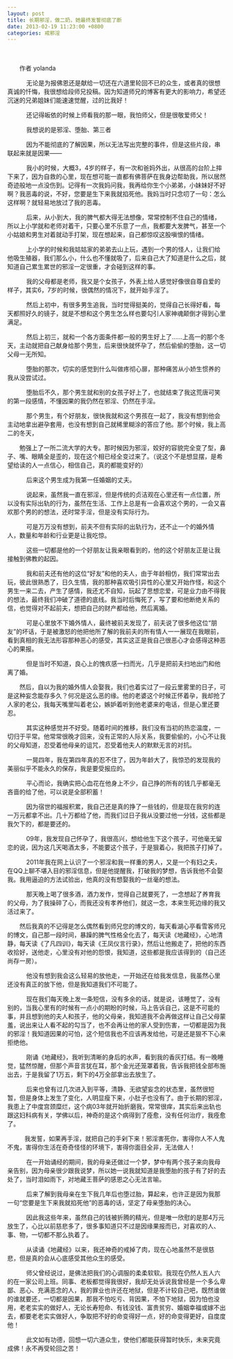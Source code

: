 ```yaml
---
layout: post
title: 长期邪淫，做二奶，她最终发誓彻底了断
date: 2013-02-19 11:23:00 +0800
categories: 戒邪淫
---
```


　　﻿
　　作者 yolanda
　　    无论是为报佛恩还是献给一切还在六道里轮回不已的众生，或者真的很想真诚的忏悔，我很想给段师兄投稿。因为知道师兄的博客有更大的影响力，希望还沉迷的兄弟姐妹们能速速觉醒，过的比我好！
　　    还记得皈依的时候上师看我的那一眼，我怕师父，但是很敬爱师父！
　　    我想说的是邪淫、堕胎、第三者
　　    因为不能彻底的了解因果，所以无法写出完整的事件，但是这些片段，串联起来就是因果——
　　    我小的时候，大概3，4岁的样子，有一次和爸妈外出，从很高的台阶上摔下来了，因为自救的心里，现在想可能一直都有佛菩萨在我身边帮助我，所以居然奇迹般地一点没伤到。记得有一次我妈问我，我再给你生个小弟弟，小妹妹好不好啊？我恶毒的说，不好，您要是生下来我就掐死他。我妈当时只念叨了一句：怎么这样啊？就轻易地放过了我的恶毒。
　　    后来，从小到大，我的脾气都大得无法想像，常常控制不住自己的情绪，所以上小学就和老师对着干，只要心里不乐意了一点，我都要大发脾气，甚至一个小姑娘和男生对着就动手打架，现在想起来，自己都惊叹这股嗔恨的情绪。
　　    上小学的时候和我姑姑家的弟弟去山上玩，遇到一个男的怪人，让我们给他吸生殖器，我们那么小，什么也不懂就吸了，后来自己大了知道是什么之后，就知道自己累生累世的邪淫一定很重，才会碰到这样的事。
　　    我的父母都是老师，我又是个女孩子，外表上给人感觉好像很自尊自爱的样子，其实6，7岁的时候，很偶然的情况下，就开始手淫了。
　　    然后上初中，有很多男生追我，当时觉得挺美的，觉得自己长得好看，每天都照好久的镜子，就是不想和这个男生怎么样也要勾引人家神魂颠倒才得到心里满足。
　　    然后上初三，就和一个各方面条件都一般的男生好上了……上高一的那个冬天，主动就把自己献身给那个男生，后来很快就怀孕了，然后偷偷的堕胎，这一切父母一无所知。
　　    堕胎的那次，切实的感觉到什么叫做疼彻心扉，那种痛苦从小娇生惯养的我从没尝试过。
　　    堕胎后不久，那个男生就和别的女孩子好上了，也就结束了我这荒唐可笑的第一段感情，不懂因果的我仍然在邪淫、仍然在手淫。
　　    那个男生，有个好朋友，很快我就和这个男孩在一起了，我没有想到他会主动地拿出避孕套用，也没有想到自己就稀里糊涂的答应了他。那个时候，我上高二的冬天，
　　勉强上了一所二流大学的大专。那时候因为邪淫，姣好的容貌完全变了型，鼻子、嘴、眼睛全是歪的，现在这个相已经全变过来了。（说这个不是想显摆，是希望给读的人一点信心，相信自己，真的都能变好的）
　　    后来这个男生成为我第一任婚姻的丈夫。
　　    说起来，虽然我一直在邪淫，但是传统的贞洁观在心里还有一点位置，所以没有实际出轨的行为，虽然在生活、工作上总是有一会喜欢这个男的，一会又喜欢那个男的的想法，还时常手淫，但是没有实际行为。
　　    可是万万没有想到，前夫不但有实际的出轨行为，还不止一个的婚外情人，数量和年龄和行业更是让我吃惊。
　　    这些一切都是他的一个好朋友让我亲眼看到的，他的这个好朋友正是让我接触到佛教的起因。
　　    我和前夫还有他的这位“好友”和他的夫人，由于年龄相仿，我们常常出去玩，彼此很熟悉了，日久生情，我的那种喜欢吸引异性的心里又开始作怪，和这个男生一来二去，产生了感情，我还尤不自知，玩起了思想恋爱，可是业力由不得我的想法，最终我们冲破了道德的底线。我当时后悔死了，写了要和他断绝关系的信，也觉得对不起前夫，想把自己的财产都给他，然后离婚。
　　    可是心里放不下婚外情人，最终被前夫发现了，前夫说了很多他这位“朋友”的坏话，于是被激怒的他把他所了解的我前夫的所有情人一一展现在我眼前，看到真相的我无法形容那种恶心的感受，其实这正是我自己很恶心才会感得这种恶心的果报。
　　    但是当时不知道，良心上的愧疚感一扫而光，几乎是把前夫扫地出门和他离了婚。
　　然后，自以为我的婚外情人会娶我，我们也着实过了一段云里雾里的日子，可是这种妄念能存多久？何况是这么恶的缘。他的老婆这个时候正怀着孕，我却抢了人家的老公，我每天嘴里叫着老公，嫉妒着听到他老婆来的电话，但是心里还要忍。
　　    其实这种感觉并不好受。随着时间的推移，我们没有当初的热恋温度，一切归于平常。他常常很晚才回来，没有正常的人际关系，我要偷偷的，小心不让我的父母知道，忍受着他母亲的诅咒，忍受着他夫人的默默无言的对抗。
　　    一晃四年，我在第四年真的忍不住了，因为年龄大了，我惊恐的发现我的美丽似乎不能永久的保存，我是要受报应的。
　　    平心而论，我确实把心血花在他身上不少，自己挣的所有的钱几乎都毫无吝啬的给了他，可以说是全部积蓄！
　　    因为宿世的福报积累，我自己还是真的挣了一些钱的，但是现在我穷的连一万元都拿不出。几十万都给了他，而我们过日子我从没要过他一分钱，这些都是我欠下的，都是要还的。
　　    09年，我发现自己怀孕了，我很高兴，想给他生下这个孩子，可他毫无留恋的说，因为这几天喝酒太多，不能要这个孩子，于是狠着心，我把孩子打掉了。
　　    2011年我在网上认识了一个邪淫和我一样重的男人，又是一个有妇之夫，在QQ上聊不堪入目的邪淫信息，但是他提醒我，打破我的梦想，告诉我他不会娶我。我用逼迫的方法试验出，他真的没有想娶我的一丝毫的想法。
　　    那天晚上喝了很多酒，酒力发作，觉得自己就要死了，一念想起了养育我的父母，为了我操碎了心，而我还没有孝养他们，就这一念，本来生死边缘的我又活过来了。
　　然后我真的不记得是怎么偶然看到师兄您的博文的，每天看湖心亭看雪客师兄的博文，自己那一段时间，暴躁的脾气性格全化去了，每天读《地藏经》，心地清静，每天读《了凡四训》，每天读《王凤仪言行录》，然后让他搬走了，把他的东西收拾好，送他走，心里没有对他的怨恨，我知道，这些都是我应该得到的（自己还尚存一房）。
　　    他没有想到我会这么轻易的放他走，一开始还在给我发信息，我虽然心里还没有真正的放下他，但是我知道我们不可能了。
　　    现在我们每天晚上发一条短信，没有多余的话，就是说，该睡觉了，没有别的，当我心里有的时候有一点小的期盼的时候，马上告诉自己，这是不可能的事，并且想到他的夫人和孩子，他的父母亲，我知道我不会再做这样让自己父母蒙羞，说出来让人看不起的勾当了，也不会再让他的家人受到伤害，一切都是因为我的邪淫！我知道因果的可怕，这个短信我也不应该再发给他，可是还是狠不下心来拒绝他。
　　    刚诵《地藏经》，我听到清晰的身后的水声，看到我的香灰打结。有一晚睡觉，猛然惊醒，但那个声音言犹在耳，那个金光还笼罩着我，告诉我把钱全部布施出去，于是我留了1万五，剩下的4万全部拿出去放生了。
　　    后来也曾有过几次进入到平等，清静、无欲望妄念的状态里，虽然很短暂，但是身体上发生了变化，人明显瘦下来，小肚子也没有了。由于长期的邪淫，我患上了中度宫颈糜烂，这个病03年就开始折磨我，常常很痒，其实后来出轨也跟这妇科病有关，学佛以后，神奇的是这个病得到了痊愈，没有任何治疗，我痊愈了。
　　   我发誓，如果再手淫，就把自己的手剁下来！邪淫害死你，害得你人不人鬼不鬼，害得你生活在奇奇怪怪的环境下，害得你面目全非，无法做人！
　　    在一开始诵经的期间，我的母亲还做过一个梦，梦中有两个孩子来向我母亲告别，因为母亲很少跟我说梦，所以她一说我就知道是我堕胎的孩子有了好的去处了，当时泪如雨下，对地藏王菩萨的感恩之心无法言喻。
　　    后来了解到我母亲在生下我几年后也堕过胎，算起来，也许正是因为我那一句“您要是生下来我就掐死他”的恶毒的话，坚定了母亲堕胎的决心。
　　    因此我这些年来，虽然自己的钱被折腾的精光，但是唯一欣慰的是那4万元放生了，心比以前慈悲多了，很多事知道只不过是因缘果报而已，对喜欢的人、事、物，一切都不那么执着了。
　　    从读诵《地藏经》以来，我还神奇的戒掉了肉，现在心地虽然不是很慈悲，但是真的会从心底感受其他众生的感受。
　　    师父曾经说过，是佛法把我们的心调服的柔柔软软。我现在仍然人五人六的在一家公司上班。同事、老板都觉得我很好，我却无处诉说我曾经是一个多么卑鄙、恶心、充满恶念的人，我的罪业也许还在地狱，但是不计较自己吧，既然谁做的谁就要还，一切都是因果，那我不怕吃亏、背因果，不怕下地狱，因为怕也没用，老老实实的做好人，无论长寿短命、有钱没钱、富贵贫穷、婚姻幸福或嫁不出去，都要老老实实做好人，争取把不好的命变得好一点，好的命变得更好，自度度他！
　　    此文如有功德，回想一切六道众生，使他们都能获得暂时快乐，未来究竟成佛！永不再受轮回之苦！